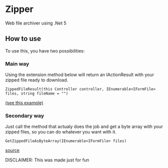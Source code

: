 # Zipper
Web file archiver using .Net 5


## How to use
To use this, you have two possibilities:

### Main way
Using the extension method below will return an IActionResult with your zipped file ready to download.

```ZippedFileResult(this Controller controller, IEnumerable<IFormFile> files, string fileName = "")```

[(see this example)](https://github.com/mtctr/Zipper/blob/main/Example/Zipper.Example/Controllers/ZipController.cs)

### Secondary way
Just call the method that actualy does the job and get a byte array with your zipped files, so you can do whatever you want with it.

```GetZippedFileAsByteArray(IEnumerable<IFormFile> files)```

[source](https://github.com/mtctr/Zipper/blob/main/Zipper/Zipper.Core/Zip.cs)

DISCLAIMER: 
This was made just for fun
